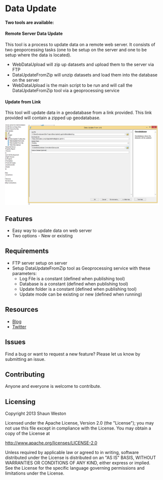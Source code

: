 # Data Update

#### Two tools are available:

#### Remote Server Data Update
This tool is a process to update data on a remote web server. It consists of two geoporcessing tasks (one to be
setup on the server and one to be setup where the data is located).

* WebDataUpload will zip up datasets and upload them to the server via FTP
* DataUpdateFromZip will unzip datasets and load them into the database on the server
* WebDataUpload is the main script to be run and will call the DataUpdateFromZip tool via a geoprocessing service

#### Update from Link
This tool will update data in a geodatabase from a link provided. This link provided will contain a zipped up geodatabase.

![Screenshot](/images/Screenshot.jpg)


## Features

* Easy way to update data on web server
* Two options - New or existing


## Requirements

* FTP server setup on server
* Setup DataUpdateFromZip tool as Geoprocessing service with these parameters:
	* Log File is a constant (defined when publishing tool)
	* Database is a constant (defined when publishing tool)
	* Update folder is a constant (defined when publishing tool)
	* Update mode can be existing or new (defined when running)


## Resources

* [Blog](http://westonelli.wordpress.com)
* [Twitter](https://twitter.com/Westonelli)


## Issues

Find a bug or want to request a new feature?  Please let us know by submitting an issue.


## Contributing

Anyone and everyone is welcome to contribute. 


## Licensing
Copyright 2013 Shaun Weston

Licensed under the Apache License, Version 2.0 (the "License");
you may not use this file except in compliance with the License.
You may obtain a copy of the License at

   http://www.apache.org/licenses/LICENSE-2.0

Unless required by applicable law or agreed to in writing, software
distributed under the License is distributed on an "AS IS" BASIS,
WITHOUT WARRANTIES OR CONDITIONS OF ANY KIND, either express or implied.
See the License for the specific language governing permissions and
limitations under the License.